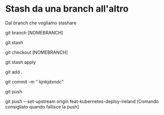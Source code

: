 # Stash da una branch all'altro

Dal branch che vogliamo stashare

git branch [NOMEBRANCH]

git stash

git checkout [NOMEBRANCH]

git stash apply

git add .

git commit -m " kjnkjdxndc"

git push

git push --set-upstream origin feat-kubernetes-deploy-ireland [Comando consigliato quando fallisce la push]